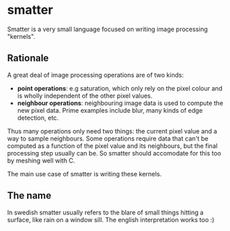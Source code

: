 # smatter
Smatter is a very small language focused on writing image processing "kernels". 

## Rationale

A great deal of image processing operations are of two kinds:

- **point operations**: e.g saturation, which only rely on the pixel colour and is wholly independent of the other pixel values.
- **neighbour operations**: neighbouring image data is used to compute the new pixel data. Prime examples include blur, many kinds of edge detection, etc.

Thus many operations only need two things: the current pixel value and a way to sample neighbours. Some operations require data that can't be computed as a function of the pixel value and its neighbours, but the final processing step usually can be. So smatter should accomodate for this too by meshing well with C.

The main use case of smatter is writing these kernels.



## The name
In swedish smatter usually refers to the blare of small things hitting a surface, like rain on a window sill. The english interpretation works too :)
